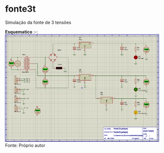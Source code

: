 # fonte3t


Simulação da fonte de 3 tensões

**Esquematico** 
:-:
![esquematico](https://github.com/VYNIexec/fonte3t/blob/main/Esquemático.PNG)
Fonte: Próprio autor 
